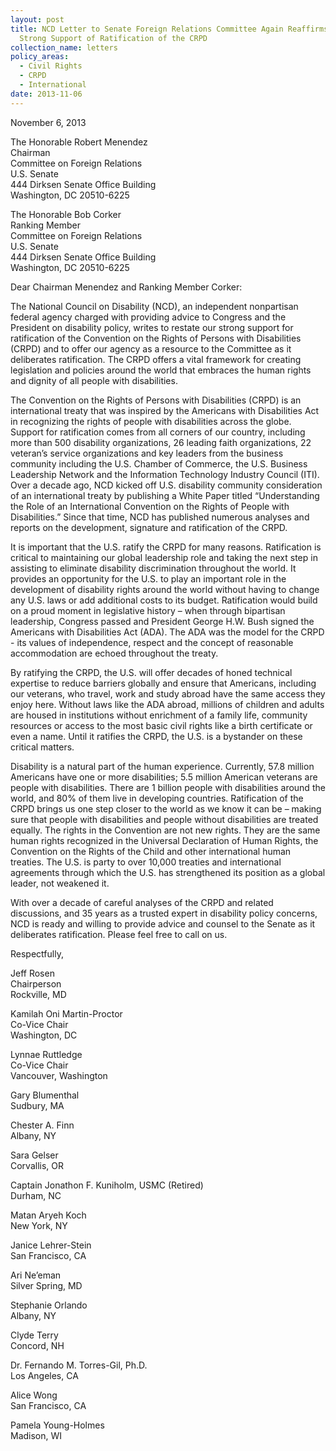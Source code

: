 ```yaml
---
layout: post
title: NCD Letter to Senate Foreign Relations Committee Again Reaffirms Its
  Strong Support of Ratification of the CRPD
collection_name: letters
policy_areas:
  - Civil Rights
  - CRPD
  - International
date: 2013-11-06
---
```

November 6, 2013

The Honorable Robert Menendez                       \
Chairman                             \
Committee on Foreign Relations \
U.S. Senate                                                 \
444 Dirksen Senate Office Building\
Washington, DC 20510-6225                               

The Honorable Bob Corker\
Ranking Member\
Committee on Foreign Relations\
U.S. Senate\
444 Dirksen Senate Office Building\
Washington, DC 20510-6225

Dear Chairman Menendez and Ranking Member Corker:

The National Council on Disability (NCD), an independent nonpartisan federal agency charged with providing advice to Congress and the President on disability policy, writes to restate our strong support for ratification of the Convention on the Rights of Persons with Disabilities (CRPD) and to offer our agency as a resource to the Committee as it deliberates ratification. The CRPD offers a vital framework for creating legislation and policies around the world that embraces the human rights and dignity of all people with disabilities. 

The Convention on the Rights of Persons with Disabilities (CRPD) is an international treaty that was inspired by the Americans with Disabilities Act in recognizing the rights of people with disabilities across the globe. Support for ratification comes from all corners of our country, including more than 500 disability organizations, 26 leading faith organizations, 22 veteran’s service organizations and key leaders from the business community including the U.S. Chamber of Commerce, the U.S. Business Leadership Network and the Information Technology Industry Council (ITI). Over a decade ago, NCD kicked off U.S. disability community consideration of an international treaty by publishing a White Paper titled “Understanding the Role of an International Convention on the Rights of People with Disabilities.” Since that time, NCD has published numerous analyses and reports on the development, signature and ratification of the CRPD.

It is important that the U.S. ratify the CRPD for many reasons. Ratification is critical to maintaining our global leadership role and taking the next step in assisting to eliminate disability discrimination throughout the world. It provides an opportunity for the U.S. to play an important role in the development of disability rights around the world without having to change any U.S. laws or add additional costs to its budget. Ratification would build on a proud moment in legislative history – when through bipartisan leadership, Congress passed and President George H.W. Bush signed the Americans with Disabilities Act (ADA). The ADA was the model for the CRPD - its values of independence, respect and the concept of reasonable accommodation are echoed throughout the treaty. 

By ratifying the CRPD, the U.S. will offer decades of honed technical expertise to reduce barriers globally and ensure that Americans, including our veterans, who travel, work and study abroad have the same access they enjoy here. Without laws like the ADA abroad, millions of children and adults are housed in institutions without enrichment of a family life, community resources or access to the most basic civil rights like a birth certificate or even a name. Until it ratifies the CRPD, the U.S. is a bystander on these critical matters.

Disability is a natural part of the human experience. Currently, 57.8 million Americans have one or more disabilities; 5.5 million American veterans are people with disabilities. There are 1 billion people with disabilities around the world, and 80% of them live in developing countries. Ratification of the CRPD brings us one step closer to the world as we know it can be – making sure that people with disabilities and people without disabilities are treated equally. The rights in the Convention are not new rights. They are the same human rights recognized in the Universal Declaration of Human Rights, the Convention on the Rights of the Child and other international human treaties. The U.S. is party to over 10,000 treaties and international agreements through which the U.S. has strengthened its position as a global leader, not weakened it.

With over a decade of careful analyses of the CRPD and related discussions, and 35 years as a trusted expert in disability policy concerns, NCD is ready and willing to provide advice and counsel to the Senate as it deliberates ratification. Please feel free to call on us.

Respectfully,

Jeff Rosen\
Chairperson\
Rockville, MD

Kamilah Oni Martin-Proctor \
Co-Vice Chair             \
Washington, DC

Lynnae Ruttledge\
Co-Vice Chair \
Vancouver, Washington

Gary Blumenthal\
Sudbury, MA

Chester A. Finn\
Albany, NY

Sara Gelser\
Corvallis, OR                     

Captain Jonathon F. Kuniholm, USMC (Retired)\
Durham, NC

Matan Aryeh Koch\
New York, NY

Janice Lehrer-Stein\
San Francisco, CA

Ari Ne’eman              \
Silver Spring, MD                                  

Stephanie Orlando\
Albany, NY

Clyde Terry                                      \
Concord, NH                             

Dr. Fernando M. Torres-Gil, Ph.D.\
Los Angeles, CA

Alice Wong\
San Francisco, CA

Pamela Young-Holmes\
Madison, WI